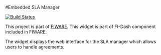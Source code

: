 #Embedded SLA Manager

[![Build Status](https://build.conwet.fi.upm.es/jenkins/view/FI-Dash/job/Widget%20Embedded%20SLAManager/badge/icon)](https://build.conwet.fi.upm.es/jenkins/view/FI-Dash/job/Widget%20Embedded%20SLAManager/)

This project is part of [FIWARE](https://www.fiware.org/). This widget is part of FI-Dash component included in FIWARE.

The widget displays the web interface for the SLA manager which allows users to handle agreements.
